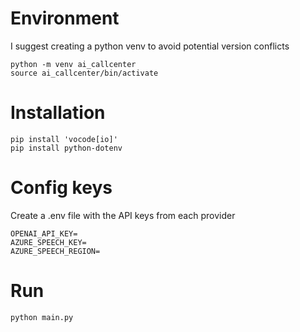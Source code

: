 # Environment

I suggest creating a python venv to avoid potential version conflicts

    python -m venv ai_callcenter
    source ai_callcenter/bin/activate


# Installation

    pip install 'vocode[io]'
    pip install python-dotenv

# Config keys

Create a .env file with the API keys from each provider

    OPENAI_API_KEY=
    AZURE_SPEECH_KEY=
    AZURE_SPEECH_REGION=

# Run

    python main.py